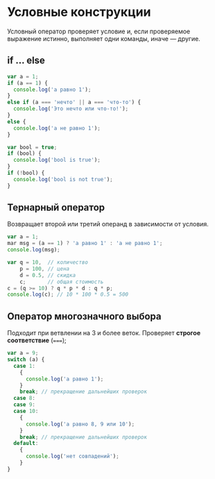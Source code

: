 # Условные конструкции

Условный оператор проверяет условие и, если проверяемое выражение истинно, выполняет одни команды, иначе — другие.



## if ... else

```js
var a = 1;
if (a == 1) {
  console.log('a равно 1');
}
else if (a === 'нечто' || a === 'что-то') {
  console.log('Это нечто или что-то!');
}
else {
  console.log('a не равно 1');
}

var bool = true;
if (bool) {
  console.log('bool is true');
}
if (!bool) {
  console.log('bool is not true');
}
```



## Тернарный оператор

Возвращает второй или третий операнд в зависимости от условия.

```js
var a = 1;
mar msg = (a == 1) ? 'a равно 1' : 'a не равно 1';
console.log(msg);

var q = 10,  // количество
    p = 100, // цена
    d = 0.5, // скидка
    c;       // общая стоимость
c = (q >= 10) ? q * p * d : q * p;
console.log(c); // 10 * 100 * 0.5 = 500
```



## Оператор многозначного выбора

Подходит при ветвлении на 3 и более веток. Проверяет **строгое соответствие** (`===`);

```js
var a = 9;
switch (a) {
  case 1:
    {
      console.log('a равно 1');
    }
    break; // прекращение дальнейших проверок
  case 8:
  case 9:
  case 10:
    {
      console.log('a равно 8, 9 или 10');
    }
    break; // прекращение дальнейших проверок
  default:
    {
      console.log('нет совпадений');
    }
}
```
